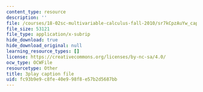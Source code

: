 ```yaml
---
content_type: resource
description: ''
file: /courses/18-02sc-multivariable-calculus-fall-2010/sr7kCpzAuYw_captions.vtt
file_size: 53121
file_type: application/x-subrip
hide_download: true
hide_download_original: null
learning_resource_types: []
license: https://creativecommons.org/licenses/by-nc-sa/4.0/
ocw_type: OCWFile
resourcetype: Other
title: 3play caption file
uid: fc93b9e9-c8fe-40e9-98f8-e57b2d5687bb
---
```

